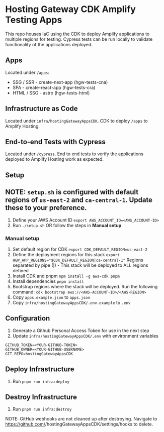 # Hosting Gateway CDK Amplify Testing Apps

This repo houses IaC using the CDK to deploy Amplify applications to multiple regions for testing. Cypress tests can be run locally to validate functionality of the applications deployed.

## Apps

Located under `/apps`:

- SSG / SSR - create-next-app (hgw-tests-cna)
- SPA - create-react-app (hgw-tests-cra)
- HTML / SSG - astro (hgw-tests-html)

## Infrastructure as Code

Located under `infra/hostingGatewayAppsCDK`. CDK to deploy `/apps` to Amplify Hosting.

## End-to-end Tests with Cypress

Located under `/cypress`. End to end tests to verify the applications deployed to Amplify Hosting work as expected.

## Setup

## NOTE: `setup.sh` is configured with default regions of `us-east-2` and `ca-central-1`. Update these to your preference.

1. Define your AWS Account ID `export AWS_ACCOUNT_ID=<AWS_ACCOUNT-ID>`
2. Run `./setup.sh` OR follow the steps in **Manual setup**

### Manual setup

1. Set default region for CDK `export CDK_DEFAULT_REGION=us-east-2`
2. Define the deployment regions for this stack `export HGW_APP_REGIONS="$CDK_DEFAULT_REGION|ca-central-1"` Regions separated by pipe (|) - This stack will be deployed to ALL regions defined
3. Install CDK and pnpm `npm install -g aws-cdk pnpm`
4. Install dependencies `pnpm install`
5. Bootstrap regions where the stack will be deployed. Run the following command:
   `cdk bootstrap aws://<AWS-ACCOUNT-ID>/<AWS-REGION>`
6. Copy `apps.example.json` to `apps.json`
7. Copy `infra/hostingGatewayAppsCDK/.env.example` to `.env`

## Configuration

1. Generate a Github Personal Access Token for use in the next step
2. Update `infra/hostingGatewayAppsCDK/.env` with environment variables

```
GITHUB_TOKEN=<YOUR-GITHUB-TOKEN>
GITHUB_OWNER=<YOUR-GITHUB-USERNAME>
GIT_REPO=hostingGatewayAppsCDK
```

## Deploy Infrastructure

1. Run `pnpm run infra:deploy`

## Destroy Infrastructure

1. Run `pnpm run infra:destroy`

NOTE: GitHub webhooks are not cleaned up after destroying.
Navigate to https://github.com/<YOUR-GITHUB-USERNAME>/hostingGatewayAppsCDK/settings/hooks
to delete.
